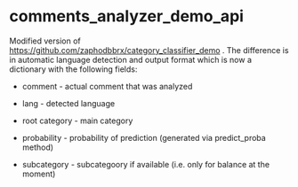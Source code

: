 # comments_analyzer_demo_api

Modified version of https://github.com/zaphodbbrx/category_classifier_demo . The difference is in automatic language detection and output format which is now a dictionary with the following fields:

* comment - actual comment that was analyzed

* lang - detected language

* root category - main category

* probability - probability of prediction (generated via predict_proba method)

* subcategory - subcategoory if available (i.e. only for balance at the moment)
